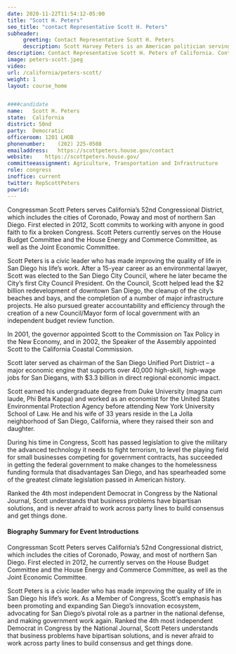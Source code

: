 ```yaml
---
date: 2020-11-22T11:54:12-05:00
title: "Scott H. Peters"
seo_title: "contact Representative Scott H. Peters"
subheader:
     greeting: Contact Representative Scott H. Peters 
     description: Scott Harvey Peters is an American politician serving as the U.S. Representative for California's 52nd congressional district since 2013. A member of the Democratic Party, his district includes coastal and central portions of the city of San Diego, as well as the suburbs of Poway and Coronado.
description: Contact Representative Scott H. Peters of California. Contact information for Scott H. Peters includes email address, phone number, and mailing address.
image: peters-scott.jpeg
video: 
url: /california/peters-scott/
weight: 1
layout: course_home


####candidate
name:	Scott H. Peters
state:	California
district: 50nd
party:	Democratic
officeroom:	1201 LHOB
phonenumber:	(202) 225-0508
emailaddress:	https://scottpeters.house.gov/contact
website:	https://scottpeters.house.gov/
committeeassignment: Agriculture, Transportation and Infrastructure
role: congress
inoffice: current
twitter: RepScottPeters
powrid: 
---
```


Congressman Scott Peters serves California’s 52nd Congressional District, which includes the cities of Coronado, Poway and most of northern San Diego. First elected in 2012, Scott commits to working with anyone in good faith to fix a broken Congress. Scott Peters currently serves on the House Budget Committee and the House Energy and Commerce Committee, as well as the Joint Economic Committee.

Scott Peters is a civic leader who has made improving the quality of life in San Diego his life’s work. After a 15-year career as an environmental lawyer, Scott was elected to the San Diego City Council, where he later became the City’s first City Council President. On the Council, Scott helped lead the $2 billion redevelopment of downtown San Diego, the cleanup of the city’s beaches and bays, and the completion of a number of major infrastructure projects. He also pursued greater accountability and efficiency through the creation of a new Council/Mayor form of local government with an independent budget review function. 

In 2001, the governor appointed Scott to the Commission on Tax Policy in the New Economy, and in 2002, the Speaker of the Assembly appointed Scott to the California Coastal Commission.

Scott later served as chairman of the San Diego Unified Port District – a major economic engine that supports over 40,000 high-skill, high-wage jobs for San Diegans, with $3.3 billion in direct regional economic impact.

Scott earned his undergraduate degree from Duke University (magna cum laude, Phi Beta Kappa) and worked as an economist for the United States Environmental Protection Agency before attending New York University School of Law. He and his wife of 33 years reside in the La Jolla neighborhood of San Diego, California, where they raised their son and daughter.

During his time in Congress, Scott has passed legislation to give the military the advanced technology it needs to fight terrorism, to level the playing field for small businesses competing for government contracts, has succeeded in getting the federal government to make changes to the homelessness funding formula that disadvantages San Diego, and has spearheaded some of the greatest climate legislation passed in American history.

Ranked the 4th most independent Democrat in Congress by the National Journal, Scott understands that business problems have bipartisan solutions, and is never afraid to work across party lines to build consensus and get things done.

#### Biography Summary for Event Introductions
Congressman Scott Peters serves California’s 52nd Congressional district, which includes the cities of Coronado, Poway, and most of northern San Diego. First elected in 2012, he currently serves on the House Budget Committee and the House Energy and Commerce Committee, as well as the Joint Economic Committee.

Scott Peters is a civic leader who has made improving the quality of life in San Diego his life’s work. As a Member of Congress, Scott’s emphasis has been promoting and expanding San Diego’s innovation ecosystem, advocating for San Diego’s pivotal role as a partner in the national defense, and making government work again. Ranked the 4th most independent Democrat in Congress by the National Journal, Scott Peters understands that business problems have bipartisan solutions, and is never afraid to work across party lines to build consensus and get things done. 